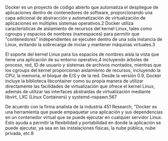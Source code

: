 Docker es un proyecto de código abierto que automatiza el despliegue de aplicaciones dentro de contenedores de software, proporcionando una capa adicional de abstracción y automatización de virtualización de aplicaciones en múltiples sistemas operativos.2​ Docker utiliza características de aislamiento de recursos del kernel Linux, tales como cgroups y espacios de nombres (namespaces) para permitir que "contenedores" independientes se ejecuten dentro de una sola instancia de Linux, evitando la sobrecarga de iniciar y mantener máquinas virtuales.3​

El soporte del kernel Linux para los espacios de nombres aísla la vista que tiene una aplicación de su entorno operativo,4​ incluyendo árboles de proceso, red, ID de usuario y sistemas de archivos montados, mientras que los cgroups del kernel proporcionan aislamiento de recursos, incluyendo la CPU, la memoria, el bloque de E/S y de la red. Desde la versión 0.9, Docker incluye la biblioteca libcontainer como su propia manera de utilizar directamente las facilidades de virtualización que ofrece el kernel Linux, además de utilizar las interfaces abstraídas de virtualización mediante libvirt, LXC (Linux Containers) y systemd-nspawn.5​6​7​

De acuerdo con la firma analista de la industria 451 Research, "Docker es una herramienta que puede empaquetar una aplicación y sus dependencias en un contenedor virtual que se puede ejecutar en cualquier servidor Linux. Esto ayuda a permitir la flexibilidad y portabilidad en donde la aplicación se puede ejecutar, ya sea en las instalaciones físicas, la nube pública, nube privada, etc.8​
